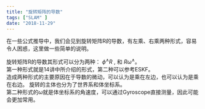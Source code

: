 ```yaml
---
title: "旋转矩阵的导数"
tags: ["SLAM" ]
date: "2018-11-29"
---
```


在一些公式推导中，我们会见到旋转矩阵R的导数，有左乘、右乘两种形式，容易令人困惑，这里做一些简单的说明。

<!--more-->

旋转矩阵R的导数其形式可以分为两种： $\phi ^\wedge R$ , 和 $R \omega ^\wedge$。  
第一种形式就是14讲中所介绍的形式，第二种可以参考ESKF。  
造成两种形式的主要原因在于导数的微动，可以认为是乘在左边，也可以认为是乘在右边。
旋转的主体也分为了世界系和体坐标系。  
第二种形式的$\omega$就是体坐标系的角速度，可以通过Gyroscope直接测量，因此可能会更加常用。